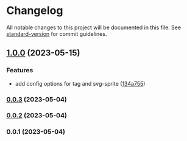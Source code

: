# Changelog

All notable changes to this project will be documented in this file. See [standard-version](https://github.com/conventional-changelog/standard-version) for commit guidelines.

## [1.0.0](https://github.com/AoDev/vite-plugin-svg-spriter/compare/v0.0.3...v1.0.0) (2023-05-15)


### Features

* add config options for tag and svg-sprite ([134a755](https://github.com/AoDev/vite-plugin-svg-spriter/commit/134a755449cda564c0eec50ca9e7217cc3946d23))

### [0.0.3](https://github.com/AoDev/vite-plugin-svg-spriter/compare/v0.0.2...v0.0.3) (2023-05-04)

### [0.0.2](https://github.com/AoDev/vite-plugin-svg-spriter/compare/v0.0.1...v0.0.2) (2023-05-04)

### 0.0.1 (2023-05-04)
